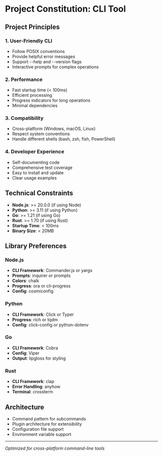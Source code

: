 # Project Constitution: CLI Tool

## Project Principles

### 1. User-Friendly CLI
- Follow POSIX conventions
- Provide helpful error messages
- Support --help and --version flags
- Interactive prompts for complex operations

### 2. Performance
- Fast startup time (< 100ms)
- Efficient processing
- Progress indicators for long operations
- Minimal dependencies

### 3. Compatibility
- Cross-platform (Windows, macOS, Linux)
- Respect system conventions
- Handle different shells (bash, zsh, fish, PowerShell)

### 4. Developer Experience
- Self-documenting code
- Comprehensive test coverage
- Easy to install and update
- Clear usage examples

## Technical Constraints

- **Node.js**: >= 20.0.0 (if using Node)
- **Python**: >= 3.11 (if using Python)
- **Go**: >= 1.21 (if using Go)
- **Rust**: >= 1.70 (if using Rust)
- **Startup Time**: < 100ms
- **Binary Size**: < 20MB

## Library Preferences

### Node.js
- **CLI Framework**: Commander.js or yargs
- **Prompts**: inquirer or prompts
- **Colors**: chalk
- **Progress**: ora or cli-progress
- **Config**: cosmiconfig

### Python
- **CLI Framework**: Click or Typer
- **Progress**: rich or tqdm
- **Config**: click-config or python-dotenv

### Go
- **CLI Framework**: Cobra
- **Config**: Viper
- **Output**: lipgloss for styling

### Rust
- **CLI Framework**: clap
- **Error Handling**: anyhow
- **Terminal**: crossterm

## Architecture

- Command pattern for subcommands
- Plugin architecture for extensibility
- Configuration file support
- Environment variable support

---

*Optimized for cross-platform command-line tools*
